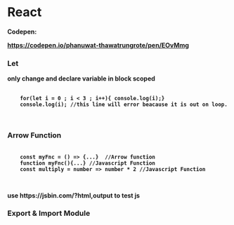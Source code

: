 # React

<b>Codepen:</p> https://codepen.io/phanuwat-thawatrungrote/pen/EOvMmg

<p> <h3> Let </h3> only change and declare variable in block scoped </p>
<pre>
  <code>
    <span>for(let i = 0 ; i < 3 ; i++){ console.log(i);}</span>
    <span>console.log(i);</span> //this line will error beacause it is out on loop.
  </code>

</pre>

<p><h3> Arrow Function </h3> </p>
<pre>
  <code>
    <span>const myFnc = () => {...} </span> //Arrow function
    <span>function myFnc(){...}</span> //Javascript Function
    <span>const multiply = number => number * 2</span> //Javascript Function
  </code>

</pre>


<p>use https://jsbin.com/?html,output to test js</p>

<h3>Export & Import Module</h3>
<img scr="https://github.com/ptsmore/React/blob/master/export%26importModule.png"></img>


